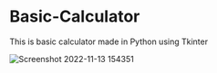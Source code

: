 # Basic-Calculator
This is basic calculator made in Python using Tkinter

![Screenshot 2022-11-13 154351](https://user-images.githubusercontent.com/114079835/201531754-b9e71562-4d44-4cde-b42d-7e8614964db9.png)

